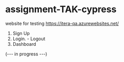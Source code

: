 # assignment-TAK-cypress

website for testing https://itera-qa.azurewebsites.net/

1. Sign Up
2. Login. - Logout
3. Dashboard

(--- in progress ---)
